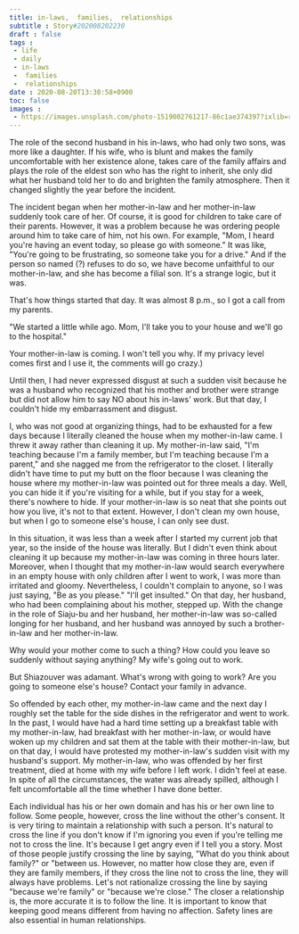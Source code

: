 ```yaml
---
title: in-laws,  families,  relationships
subtitle : Story#202008202230
draft : false
tags :
 - life
 - daily
 - in-laws
 -  families
 -  relationships
date : 2020-08-20T13:30:58+0900
toc: false
images : 
 - https://images.unsplash.com/photo-1519002761217-86c1ae374397?ixlib=rb-1.2.1&q=80&fm=jpg&crop=entropy&cs=tinysrgb&w=1080&fit=max&ixid=eyJhcHBfaWQiOjE1NTU0OX0
---
```


The role of the second husband in his in-laws, who had only two sons, was more like a daughter. If his wife, who is blunt and makes the family uncomfortable with her existence alone, takes care of the family affairs and plays the role of the eldest son who has the right to inherit, she only did what her husband told her to do and brighten the family atmosphere. Then it changed slightly the year before the incident.  

The incident began when her mother-in-law and her mother-in-law suddenly took care of her. Of course, it is good for children to take care of their parents. However, it was a problem because he was ordering people around him to take care of him, not his own. For example, "Mom, I heard you're having an event today, so please go with someone." It was like, "You're going to be frustrating, so someone take you for a drive." And if the person so named (?) refuses to do so, we have become unfaithful to our mother-in-law, and she has become a filial son. It's a strange logic, but it was.  

That's how things started that day. It was almost 8 p.m., so I got a call from my parents.  

"We started a little while ago. Mom, I'll take you to your house and we'll go to the hospital."  

Your mother-in-law is coming. I won't tell you why. If my privacy level comes first and I use it, the comments will go crazy.)  

Until then, I had never expressed disgust at such a sudden visit because he was a husband who recognized that his mother and brother were strange but did not allow him to say NO about his in-laws' work. But that day, I couldn't hide my embarrassment and disgust.  

I, who was not good at organizing things, had to be exhausted for a few days because I literally cleaned the house when my mother-in-law came. I threw it away rather than cleaning it up. My mother-in-law said, "I'm teaching because I'm a family member, but I'm teaching because I'm a parent," and she nagged me from the refrigerator to the closet. I literally didn't have time to put my butt on the floor because I was cleaning the house where my mother-in-law was pointed out for three meals a day. Well, you can hide it if you're visiting for a while, but if you stay for a week, there's nowhere to hide. If your mother-in-law is so neat that she points out how you live, it's not to that extent. However, I don't clean my own house, but when I go to someone else's house, I can only see dust.  

In this situation, it was less than a week after I started my current job that year, so the inside of the house was literally. But I didn't even think about cleaning it up because my mother-in-law was coming in three hours later. Moreover, when I thought that my mother-in-law would search everywhere in an empty house with only children after I went to work, I was more than irritated and gloomy. Nevertheless, I couldn't complain to anyone, so I was just saying, "Be as you please." "I'll get insulted." On that day, her husband, who had been complaining about his mother, stepped up. With the change in the role of Siaju-bu and her husband, her mother-in-law was so-called longing for her husband, and her husband was annoyed by such a brother-in-law and her mother-in-law.  

Why would your mother come to such a thing? How could you leave so suddenly without saying anything? My wife's going out to work.  

But Shiazouver was adamant. What's wrong with going to work? Are you going to someone else's house? Contact your family in advance.  

So offended by each other, my mother-in-law came and the next day I roughly set the table for the side dishes in the refrigerator and went to work. In the past, I would have had a hard time setting up a breakfast table with my mother-in-law, had breakfast with her mother-in-law, or would have woken up my children and sat them at the table with their mother-in-law, but on that day, I would have protested my mother-in-law's sudden visit with my husband's support. My mother-in-law, who was offended by her first treatment, died at home with my wife before I left work. I didn't feel at ease. In spite of all the circumstances, the water was already spilled, although I felt uncomfortable all the time whether I have done better.  

Each individual has his or her own domain and has his or her own line to follow. Some people, however, cross the line without the other's consent. It is very tiring to maintain a relationship with such a person. It's natural to cross the line if you don't know if I'm ignoring you even if you're telling me not to cross the line. It's because I get angry even if I tell you a story. Most of those people justify crossing the line by saying, "What do you think about family?" or "between us. However, no matter how close they are, even if they are family members, if they cross the line not to cross the line, they will always have problems. Let's not rationalize crossing the line by saying "because we're family" or "because we're close." The closer a relationship is, the more accurate it is to follow the line. It is important to know that keeping good means different from having no affection. Safety lines are also essential in human relationships.  
 

